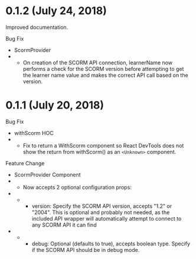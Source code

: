 # 0.1.2 (July 24, 2018)

Improved documentation.

Bug Fix
* ScormProvider
* * On creation of the SCORM API connection, learnerName now performs a check for the SCORM version before attempting to get the learner name value and makes the correct API call based on the version.

# 0.1.1 (July 20, 2018)

Bug Fix
* withScorm HOC
* * Fix to return a WithScorm component so React DevTools does not show the return from withScorm() as an `<Unknown>` component.

Feature Change
* ScormProvider Component
* * Now accepts 2 optional configuration props:
* * * version: Specify the SCORM API version, accepts "1.2" or "2004". This is optional and probably not needed, as the included API wrapper will automatically attempt to connect to any SCORM API it can find
* * * debug: Optional (defaults to true), accepts boolean type. Specify if the SCORM API should be in debug mode.